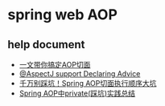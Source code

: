 # spring web AOP

##  help document

- [一文带你搞定AOP切面](https://zhuanlan.zhihu.com/p/395709988)
- [@AspectJ support Declaring Advice](https://docs.spring.io/spring-framework/reference/core/aop/ataspectj/advice.html#aop-ataspectj-advice-ordering)  
- [千万别踩坑！Spring AOP切面执行顺序大坑](https://www.jianshu.com/p/63f251df6dfe) 
- [Spring AOP中private(踩坑)实践总结](https://blog.csdn.net/J080624/article/details/69485899)
